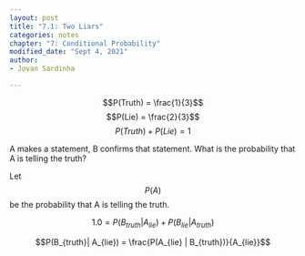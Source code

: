 ```yaml
---
layout: post
title: "7.1: Two Liars"
categories: notes
chapter: "7: Conditional Probability"
modified_date: "Sept 4, 2021"
author:
- Jovan Sardinha

---
```

$$P(Truth) = \frac{1}{3}$$
$$P(Lie) = \frac{2}{3}$$
$$P(Truth) + P(Lie)= 1$$

A makes a statement, B confirms that statement. What is the probability that A is telling the truth?

Let $$P(A)$$ be the probability that A is telling the truth.

$$1.0 = P(B_{truth}| A_{lie}) + P(B_{lie}| A_{truth})$$

$$P(B_{truth}| A_{lie}) = \frac{P(A_{lie} | B_{truth})}{A_{lie}}$$

